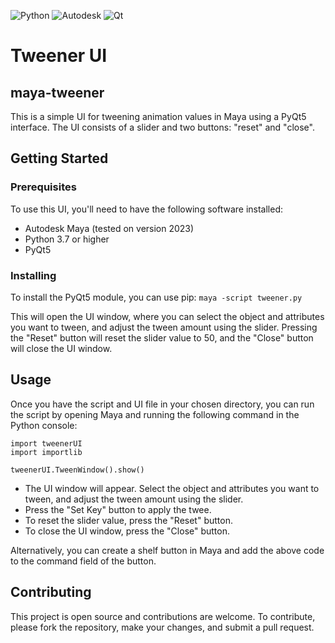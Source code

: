 ![Python](https://img.shields.io/badge/python-3670A0?style=for-the-badge&logo=python&logoColor=ffdd54)
![Autodesk](https://a11ybadges.com/badge?logo=autodesk)
![Qt](https://img.shields.io/badge/Qt-%23217346.svg?style=for-the-badge&logo=Qt&logoColor=white)

# Tweener UI
## maya-tweener

This is a simple UI for tweening animation values in Maya using a PyQt5 interface. The UI consists of a slider and two buttons: "reset" and "close".

## Getting Started

### Prerequisites

To use this UI, you'll need to have the following software installed:
* Autodesk Maya (tested on version 2023)
* Python 3.7 or higher
* PyQt5

### Installing

To install the PyQt5 module, you can use pip:
`maya -script tweener.py`

This will open the UI window, where you can select the object and attributes you want to tween, and adjust the tween amount using the slider.
Pressing the "Reset" button will reset the slider value to 50, and the "Close" button will close the UI window.

## Usage

Once you have the script and UI file in your chosen directory, you can run the script by opening Maya and running the following command in the Python console:
```
import tweenerUI
import importlib

tweenerUI.TweenWindow().show()
```

* The UI window will appear. Select the object and attributes you want to tween, and adjust the tween amount using the slider.
* Press the "Set Key" button to apply the twee.
* To reset the slider value, press the "Reset" button.
* To close the UI window, press the "Close" button.

Alternatively, you can create a shelf button in Maya and add the above code to the command field of the button.

## Contributing

This project is open source and contributions are welcome. 
To contribute, please fork the repository, make your changes, and submit a pull request.

